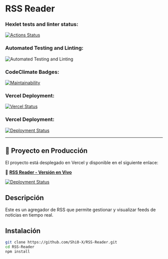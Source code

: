 # RSS Reader

### Hexlet tests and linter status:
[![Actions Status](https://github.com/Shi0-X/fullstack-javascript-project-137/actions/workflows/hexlet-check.yml/badge.svg)](https://github.com/Shi0-X/fullstack-javascript-project-137/actions)

### Automated Testing and Linting:
![Automated Testing and Linting](https://github.com/Shi0-X/RSS-Reader/actions/workflows/testing.yml/badge.svg)

### CodeClimate Badges:
[![Maintainability](https://api.codeclimate.com/v1/badges/44b992ffde51d74f4305/maintainability)](https://codeclimate.com/github/Shi0-X/RSS-Reader/maintainability)

### Vercel Deployment:
[![Vercel Status](https://vercel-badge.now.sh/Shi0-X/RSS-Reader)](https://rss-reader-six-beta.vercel.app)

### Vercel Deployment:
[![Deployment Status](https://github.com/Shi0-X/RSS-Reader/actions/workflows/vercel.yml/badge.svg)](https://rss-reader-six-beta.vercel.app)

---

## 🚀 Proyecto en Producción

El proyecto está desplegado en Vercel y disponible en el siguiente enlace:

🔗 **[RSS Reader - Versión en Vivo](https://rss-reader-six-beta.vercel.app)**

[![Deployment Status](https://github.com/Shi0-X/RSS-Reader/actions/workflows/vercel.yml/badge.svg)](https://rss-reader-six-beta.vercel.app)




## **Descripción**
Este es un agregador de RSS que permite gestionar y visualizar feeds de noticias en tiempo real.

## **Instalación**
```sh
git clone https://github.com/Shi0-X/RSS-Reader.git
cd RSS-Reader
npm install 
